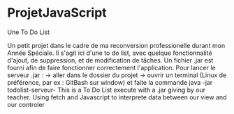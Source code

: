 # ProjetJavaScript
Une To Do List

Un petit projet dans le cadre de ma reconversion professionelle durant mon Année Spéciale.
Il s'agit ici d'une to do list, avec quelque fonctionnalité d'ajout, de suppression, et de modification de tâches.
Un fichier .jar est fourni afin de faire fonctionner correctement l'application.
Pour lancer le serveur .jar :
  -> aller dans le dossier du projet
  -> ouvrir un terminal (Linux de préférence, par ex : GitBash sur window) et faite la commande java -jar todolist-serveur-
This is a To Do List execute with a .jar giving by our teacher.
Using fetch and Javascript to interprete data between our view and our controler
